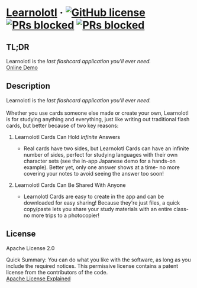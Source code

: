 # [Learnolotl](https://github.com/cflinchbaugh/Learnolotl/) &middot; [![GitHub license](https://img.shields.io/badge/version-BETA-yellow.svg)]() [![PRs blocked](https://img.shields.io/badge/license-Apache2.0-blue.svg)]() [![PRs blocked](https://img.shields.io/badge/PRs-blocked-red.svg)]()


## TL;DR
Learnolotl is the *last flashcard application you'll ever need.*<br/>
<a href="https://cflinchbaugh.github.io/Learnolotl/">Online Demo</a><br/>


## Description
<a name="description"></a>
Learnolotl is the *last flashcard application you'll ever need.*<br/>
<br/>
Whether you use cards someone else made or create your own, Learnolotl is for studying anything and everything, just like writing out traditional flash cards, but better because of two key reasons:<br/>

1. Learnolotl Cards Can Hold *Infinite* Answers
   + Real cards have two sides, but Learnolotl Cards can have an infinite number of sides, perfect for studying languages with their own character sets (see the in-app Japanese demo for a hands-on example).  Better yet, only one answer shows at a time- no more covering your notes to avoid seeing the answer too soon!

2. Learnolotl Cards Can Be Shared With Anyone
   + Learnolotl Cards are easy to create in the app and can be downloaded for easy sharing!  Because they're just files, a quick copy/paste lets you share your study materials with an entire class- no more trips to a photocopier!


## License
<a name="license"></a>
Apache License 2.0

Quick Summary: You can do what you like with the software, as long as you include the required notices. This permissive license contains a patent license from the contributors of the code.
<br/>
<a href="https://tldrlegal.com/license/apache-license-2.0-(apache-2.0)">Apache License Explained</a>
